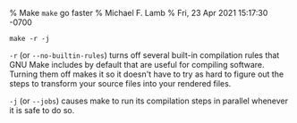 % Make `make` go faster
% Michael F. Lamb
% Fri, 23 Apr 2021 15:17:30 -0700

```
make -r -j
```

`-r` (or `--no-builtin-rules`) turns off several built-in compilation rules that GNU Make includes by default that are useful for compiling software.
Turning them off makes it so it doesn't have to try as hard to figure out the steps to transform your source files into your rendered files.

`-j` (or `--jobs`) causes make to run its compilation steps in parallel whenever it is safe to do so.
